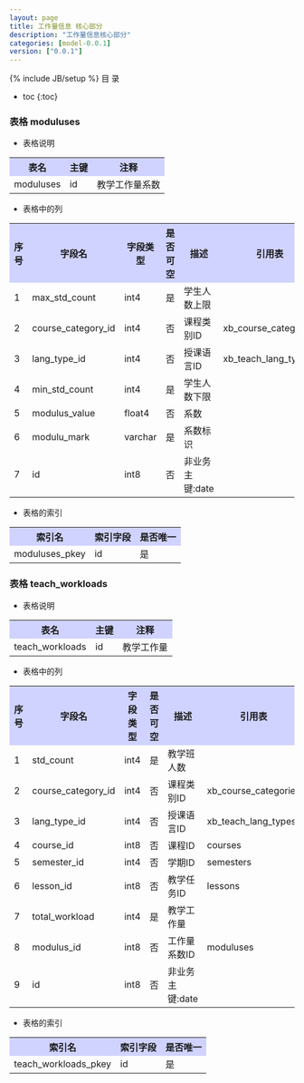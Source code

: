 ```yaml
---
layout: page
title: 工作量信息 核心部分
description: "工作量信息核心部分"
categories: [model-0.0.1]
version: ["0.0.1"]
---
```

{% include JB/setup %}
 目  录

* toc
{:toc}



### 表格 moduluses

  * 表格说明

<table class="table table-bordered table-striped table-condensed">
<tr><th style="background-color:#D0D3FF">表名</th><th style="background-color:#D0D3FF">主键</th><th style="background-color:#D0D3FF">注释</th>  </tr>
<tr><td>moduluses</td><td>id</td><td>教学工作量系数</td>  </tr>
</table>

  * 表格中的列

<table class="table table-bordered table-striped table-condensed">
<tr><th style="background-color:#D0D3FF">序号</th><th style="background-color:#D0D3FF">字段名</th><th style="background-color:#D0D3FF">字段类型</th><th style="background-color:#D0D3FF">是否可空</th><th style="background-color:#D0D3FF">描述</th><th style="background-color:#D0D3FF">引用表</th>  </tr>
<tr><td>1</td><td>max_std_count</td><td>int4</td><td>是</td><td>学生人数上限</td><td></td>  </tr>
<tr><td>2</td><td>course_category_id</td><td>int4</td><td>否</td><td>课程类别ID</td><td>xb_course_categories</td>  </tr>
<tr><td>3</td><td>lang_type_id</td><td>int4</td><td>否</td><td>授课语言ID</td><td>xb_teach_lang_types</td>  </tr>
<tr><td>4</td><td>min_std_count</td><td>int4</td><td>是</td><td>学生人数下限</td><td></td>  </tr>
<tr><td>5</td><td>modulus_value</td><td>float4</td><td>否</td><td>系数</td><td></td>  </tr>
<tr><td>6</td><td>modulu_mark</td><td>varchar</td><td>是</td><td>系数标识</td><td></td>  </tr>
<tr><td>7</td><td>id</td><td>int8</td><td>否</td><td>非业务主键:date</td><td></td>  </tr>
</table>

 
  * 表格的索引

<table class="table table-bordered table-striped table-condensed">
  <tr>
<th style="background-color:#D0D3FF">索引名</th><th style="background-color:#D0D3FF">索引字段</th><th style="background-color:#D0D3FF">是否唯一</th>  </tr>
<tr><td>moduluses_pkey</td><td>id&nbsp;</td><td>是</td>  </tr>
</table>

### 表格 teach_workloads

  * 表格说明

<table class="table table-bordered table-striped table-condensed">
<tr><th style="background-color:#D0D3FF">表名</th><th style="background-color:#D0D3FF">主键</th><th style="background-color:#D0D3FF">注释</th>  </tr>
<tr><td>teach_workloads</td><td>id</td><td>教学工作量</td>  </tr>
</table>

  * 表格中的列

<table class="table table-bordered table-striped table-condensed">
<tr><th style="background-color:#D0D3FF">序号</th><th style="background-color:#D0D3FF">字段名</th><th style="background-color:#D0D3FF">字段类型</th><th style="background-color:#D0D3FF">是否可空</th><th style="background-color:#D0D3FF">描述</th><th style="background-color:#D0D3FF">引用表</th>  </tr>
<tr><td>1</td><td>std_count</td><td>int4</td><td>是</td><td>教学班人数</td><td></td>  </tr>
<tr><td>2</td><td>course_category_id</td><td>int4</td><td>否</td><td>课程类别ID</td><td>xb_course_categories</td>  </tr>
<tr><td>3</td><td>lang_type_id</td><td>int4</td><td>否</td><td>授课语言ID</td><td>xb_teach_lang_types</td>  </tr>
<tr><td>4</td><td>course_id</td><td>int8</td><td>否</td><td>课程ID</td><td>courses</td>  </tr>
<tr><td>5</td><td>semester_id</td><td>int4</td><td>否</td><td>学期ID</td><td>semesters</td>  </tr>
<tr><td>6</td><td>lesson_id</td><td>int8</td><td>否</td><td>教学任务ID</td><td>lessons</td>  </tr>
<tr><td>7</td><td>total_workload</td><td>int4</td><td>是</td><td>教学工作量</td><td></td>  </tr>
<tr><td>8</td><td>modulus_id</td><td>int8</td><td>否</td><td>工作量系数ID</td><td>moduluses</td>  </tr>
<tr><td>9</td><td>id</td><td>int8</td><td>否</td><td>非业务主键:date</td><td></td>  </tr>
</table>

 
  * 表格的索引

<table class="table table-bordered table-striped table-condensed">
  <tr>
<th style="background-color:#D0D3FF">索引名</th><th style="background-color:#D0D3FF">索引字段</th><th style="background-color:#D0D3FF">是否唯一</th>  </tr>
<tr><td>teach_workloads_pkey</td><td>id&nbsp;</td><td>是</td>  </tr>
</table>
